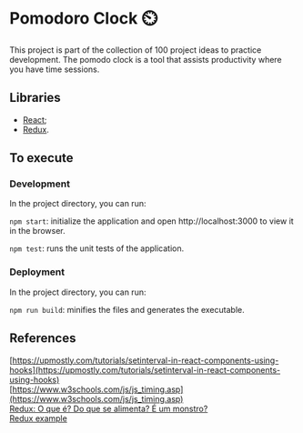# Pomodoro Clock ⏲️

This project is part of the collection of 100 project ideas to practice development. The pomodo clock is a tool that assists productivity where you have time sessions.

## Libraries

- [React](https://reactjs.org/);
- [Redux](https://redux.js.org/basics/usage-with-react).

## To execute

### Development
In the project directory, you can run:

`npm start`: initialize the application and open http://localhost:3000 to view it in the browser.

`npm test`: runs the unit tests of the application.

### Deployment
In the project directory, you can run:

`npm run build`: minifies the files and generates the executable.

## References

[https://upmostly.com/tutorials/setinterval-in-react-components-using-hooks](https://upmostly.com/tutorials/setinterval-in-react-components-using-hooks)  
[https://www.w3schools.com/js/js_timing.asp](https://www.w3schools.com/js/js_timing.asp)  
[Redux: O que é? Do que se alimenta? É um monstro?](https://www.canva.com/design/DAEGYSYr9Dc/XNG7l0eC3miRM9OtXamTVA/view#1)  
[Redux example](https://github.com/angelarf/redux-example)
